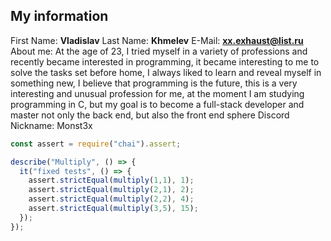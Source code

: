 ## My information
First Name: **Vladislav**
Last Name: **Khmelev**
E-Mail: **xx.exhaust@list.ru**
About me: At the age of 23, I tried myself in a variety of professions and recently became interested in programming, it became interesting to me to solve the tasks set before home, I always liked to learn and reveal myself in something new, I believe that programming is the future, this is a very interesting and unusual profession for me, at the moment I am studying programming in C, but my goal is to become a full-stack developer and master not only the back end, but also the front end sphere
Discord Nickname: Monst3x

``` javascript
const assert = require("chai").assert;

describe("Multiply", () => {
  it("fixed tests", () => {
    assert.strictEqual(multiply(1,1), 1);
    assert.strictEqual(multiply(2,1), 2);
    assert.strictEqual(multiply(2,2), 4);
    assert.strictEqual(multiply(3,5), 15);   
  });
});

```